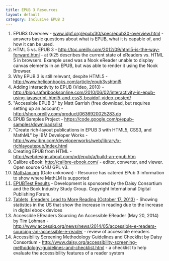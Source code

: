 ```yaml
---
title: EPUB 3 Resources
layout: default
category: Inclusive EPUB 3
---
```


1. EPUB3 Overview - <a rel="nofollow" target="_blank" class="link-external" href="http://www.idpf.org/epub/30/spec/epub30-overview.html">www.idpf.org/epub/30/spec/epub30-overview.html</a> - answers basic questions about what is EPUB, what it is capable of, and how it can be used.
2. HTML 5 vs. EPUB 3 - <a rel="nofollow" target="_blank" class="link-external" href="http://toc.oreilly.com/2012/09/html5-is-the-way-forward.html">http://toc.oreilly.com/2012/09/html5-is-the-way-forward.html</a> - at 9:25 describes the current state of eReaders vs. HTML 5 in browsers. Example used was a Nook eReader unable to display canvas elements in an EPUB, but was able to render it using the Nook Browser.
3. Why EPUB 3 is still relevant, despite HTML5 - <a rel="nofollow" target="_blank" class="link-external" href="http://www.heliconbooks.com/article/epub3vshtml5">http://www.heliconbooks.com/article/epub3vshtml5</a>.
4. Adding interactivity to EPUB (Video, 2010) - <a rel="nofollow" target="_blank" class="link-external" href="http://blog.safaribooksonline.com/2010/06/02/interactivity-in-epub-using-javascript-html5-and-css3-beaidpf-video-posted/">http://blog.safaribooksonline.com/2010/06/02/interactivity-in-epub-using-javascript-html5-and-css3-beaidpf-video-posted/</a>
5. "Accessible EPUB 3" by Matt Garrish (free download, but requires setting up an account) - <a rel="nofollow" target="_blank" class="link-external" href="http://shop.oreilly.com/product/0636920025283.do">http://shop.oreilly.com/product/0636920025283.do</a>
6. EPUB Samples Project - <a rel="nofollow" target="_blank" class="link-external" href="https://code.google.com/p/epub-samples/downloads/list">https://code.google.com/p/epub-samples/downloads/list</a>
7. "Create rich-layout publications in EPUB 3 with HTML5, CSS3, and MathML" by IBM Developer Works - <a rel="nofollow" target="_blank" class="link-external" href="http://www.ibm.com/developerworks/web/library/x-richlayoutepub/index.html">http://www.ibm.com/developerworks/web/library/x-richlayoutepub/index.html</a>
8. Creating EPUB from HTML - <a rel="nofollow" target="_blank" class="link-external" href="http://webdesign.about.com/od/epub/a/build-an-epub.htm">http://webdesign.about.com/od/epub/a/build-an-epub.htm</a>
9. Calibre eBook: <a rel="nofollow" target="_blank" class="link-external" href="http://calibre-ebook.com/">http://calibre-ebook.com/</a> - editor, converter, and viewer. Open source GNU GPL v3.
10. <a rel="nofollow" target="_blank" class="link-external" href="http://www.mathjax.org/resources/epub-readers/">MathJax.org</a> (Date unknown) - Resource has catered EPub 3 information to show where MathLM is supported
11. <a rel="nofollow" target="_blank" class="link-external" href="http://www.epubtest.org/results/?view=detail"> EPUBTest Results</a> - Development is sponsored by the Daisy Consortium and the Book Industry Study Group. Copyright International Digital Publishing Forum.
12. <a rel="nofollow" target="_blank" class="link-external" href="http://www.emarketer.com/Article/Tablets-Ereaders-Lead-More-Book-Reading/1010307"> Tablets, Ereaders Lead to More Reading (October 17, 2013)</a> - Showing statistics in the US that show the increase in reading due to the increase in digital ebook devices
13. Accessible EReaders Sourcing An Accessible EReader (May 20, 2014) by Tim Lohman - <a rel="nofollow" target="_blank" class="link-external" href="http://www.accessiq.org/news/news/2014/05/accessible-e-readers-sourcing-an-accessible-e-reader">http://www.accessiq.org/news/news/2014/05/accessible-e-readers-sourcing-an-accessible-e-reader</a> - review of accessible ereaders
14. Accessibility Screening Methodology Guidelines and Checklist by Daisy Consortium - <a rel="nofollow" target="_blank" class="link-external" href="http://www.daisy.org/accessibility-screening-methodology-guidelines-and-checklist.html">http://www.daisy.org/accessibility-screening-methodology-guidelines-and-checklist.html</a> - a checklist to help evaluate the accessibility features of a reader system
